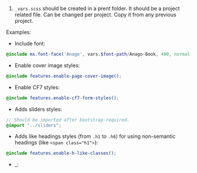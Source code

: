 1. `_vars.scss` should be created in a prent folder. It should be a project related file. Can be changed per project. Copy it from any previous project.


Examples:

* Include font:
```scss
@include mx.font-face('Anago', vars.$font-path/Anago-Book, 400, normal, eot woff ttf);
```

* Enable cover image styles:
```scss
@include features.enable-page-cover-image();
```

* Enable CF7 styles:
```scss
@include features.enable-cf7-form-styles();
```

* Adds sliders styles:
```scss
// Should be imported after bootstrap-required.
@import "../sliders";
```

* Adds like headings styles (from `.h1` to `.h6`) for using non-semantic headings (like `<span class="h1">`):
```scss
@include features.enable-h-like-classes();
```

* _:
```scss

```

